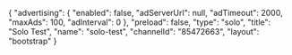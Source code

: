 {
    "advertising": {
        "enabled": false,
        "adServerUrl": null,
        "adTimeout": 2000,
        "maxAds": 100,
        "adInterval": 0
    },
    "preload": false,
    "type": "solo",
    "title": "Solo Test",
    "name": "solo-test",
    "channelId": "85472663",
    "layout": "bootstrap"
}
